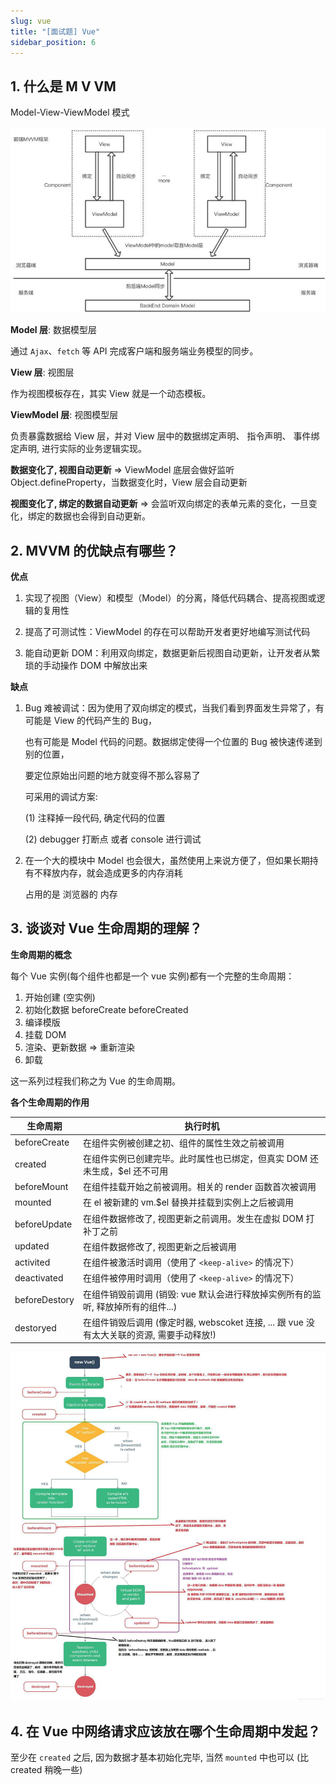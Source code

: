 ```yaml
---
slug: vue
title: "[面试题] Vue"
sidebar_position: 6
---
```


## 1. 什么是 M V VM

Model-View-ViewModel 模式

![mvvm](assets/image-20210223221853817.png)

**Model 层**: 数据模型层

通过 `Ajax`、`fetch` 等 API 完成客户端和服务端业务模型的同步。

**View 层**: 视图层

作为视图模板存在，其实 View 就是⼀个动态模板。

**ViewModel 层**: 视图模型层

负责暴露数据给 View 层，并对 View 层中的数据绑定声明、 指令声明、 事件绑定声明, 进行实际的业务逻辑实现。

**数据变化了, 视图自动更新** => ViewModel 底层会做好监听 Object.defineProperty，当数据变化时，View 层会自动更新

**视图变化了, 绑定的数据自动更新** => 会监听双向绑定的表单元素的变化，⼀旦变化，绑定的数据也会得到⾃动更新。

## 2. MVVM 的优缺点有哪些？

**优点**

1. 实现了视图（View）和模型（Model）的分离，降低代码耦合、提⾼视图或逻辑的复⽤性

2. 提⾼了可测试性：ViewModel 的存在可以帮助开发者更好地编写测试代码

3. 能⾃动更新 DOM：利⽤双向绑定，数据更新后视图⾃动更新，让开发者从繁琐的⼿动操作 DOM 中解放出来

**缺点**

1. Bug 难被调试：因为使⽤了双向绑定的模式，当我们看到界⾯发生异常了，有可能是 View 的代码产生的 Bug，

   也有可能是 Model 代码的问题。数据绑定使得⼀个位置的 Bug 被快速传递到别的位置，

   要定位原始出问题的地⽅就变得不那么容易了

   可采用的调试方案:

   (1) 注释掉一段代码, 确定代码的位置

   (2) debugger 打断点 或者 console 进行调试

2. 在⼀个⼤的模块中 Model 也会很⼤，虽然使⽤上来说⽅便了，但如果⻓期持有不释放内存，就会造成更多的内存消耗

   占用的是 浏览器的 内存

## 3. 谈谈对 Vue 生命周期的理解？

**生命周期的概念**

每个 Vue 实例(每个组件也都是一个 vue 实例)都有⼀个完整的⽣命周期：

1. 开始创建 (空实例)
2. 初始化数据 beforeCreate beforeCreated
3. 编译模版
4. 挂载 DOM
5. 渲染、更新数据 => 重新渲染
6. 卸载

这⼀系列过程我们称之为 Vue 的⽣命周期。

**各个生命周期的作用**

| 生命周期      | 执行时机                                                                                  |
| ------------- | ----------------------------------------------------------------------------------------- |
| beforeCreate  | 在组件实例被创建之初、组件的属性⽣效之前被调用                                            |
| created       | 在组件实例已创建完毕。此时属性也已绑定，但真实 DOM 还未⽣成，$el 还不可⽤                 |
| beforeMount   | 在组件挂载开始之前被调⽤。相关的 render 函数⾸次被调⽤                                    |
| mounted       | 在 el 被新建的 vm.$el 替换并挂载到实例上之后被调用                                        |
| beforeUpdate  | 在组件数据修改了, 视图更新之前调⽤。发⽣在虚拟 DOM 打补丁之前                             |
| updated       | 在组件数据修改了, 视图更新之后被调用                                                      |
| activited     | 在组件被激活时调⽤（使用了 `<keep-alive>` 的情况下）                                      |
| deactivated   | 在组件被停用时调⽤（使用了 `<keep-alive>` 的情况下）                                      |
| beforeDestory | 在组件销毁前调⽤ (销毁: vue 默认会进行释放掉实例所有的监听, 释放掉所有的组件...)          |
| destoryed     | 在组件销毁后调⽤ (像定时器, webscoket 连接, ... 跟 vue 没有太大关联的资源, 需要手动释放!) |

![mvvm](assets/image-20210224084130350.png)

## 4. 在 Vue 中网络请求应该放在哪个生命周期中发起？

至少在 `created` 之后, 因为数据才基本初始化完毕, 当然 `mounted` 中也可以 (比 created 稍晚一些)
